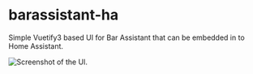# barassistant-ha
Simple Vuetify3 based UI for Bar Assistant that can be embedded in to Home Assistant.

![Screenshot of the UI.](doc/screenshot.png)
